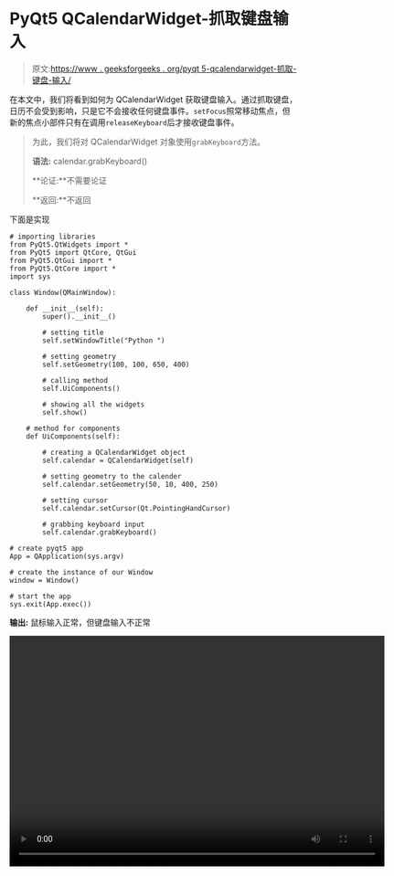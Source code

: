 # PyQt5 QCalendarWidget-抓取键盘输入

> 原文:[https://www . geeksforgeeks . org/pyqt 5-qcalendarwidget-抓取-键盘-输入/](https://www.geeksforgeeks.org/pyqt5-qcalendarwidget-grabbing-keyboard-input/)

在本文中，我们将看到如何为 QCalendarWidget 获取键盘输入。通过抓取键盘，日历不会受到影响，只是它不会接收任何键盘事件。`setFocus`照常移动焦点，但新的焦点小部件只有在调用`releaseKeyboard`后才接收键盘事件。

> 为此，我们将对 QCalendarWidget 对象使用`grabKeyboard`方法。
> 
> **语法:** calendar.grabKeyboard()
> 
> **论证:**不需要论证
> 
> **返回:**不返回

下面是实现

```
# importing libraries
from PyQt5.QtWidgets import * 
from PyQt5 import QtCore, QtGui
from PyQt5.QtGui import * 
from PyQt5.QtCore import * 
import sys

class Window(QMainWindow):

    def __init__(self):
        super().__init__()

        # setting title
        self.setWindowTitle("Python ")

        # setting geometry
        self.setGeometry(100, 100, 650, 400)

        # calling method
        self.UiComponents()

        # showing all the widgets
        self.show()

    # method for components
    def UiComponents(self):

        # creating a QCalendarWidget object
        self.calendar = QCalendarWidget(self)

        # setting geometry to the calender
        self.calendar.setGeometry(50, 10, 400, 250)

        # setting cursor
        self.calendar.setCursor(Qt.PointingHandCursor)

        # grabbing keyboard input
        self.calendar.grabKeyboard()

# create pyqt5 app
App = QApplication(sys.argv)

# create the instance of our Window
window = Window()

# start the app
sys.exit(App.exec())
```

**输出:**
鼠标输入正常，但键盘输入不正常

<video class="wp-video-shortcode" id="video-426221-1" width="656" height="404" preload="metadata" controls=""><source type="video/mp4" src="https://media.geeksforgeeks.org/wp-content/uploads/20200608040029/Python-2020-06-08-03-59-44.mp4?_=1">[https://media.geeksforgeeks.org/wp-content/uploads/20200608040029/Python-2020-06-08-03-59-44.mp4](https://media.geeksforgeeks.org/wp-content/uploads/20200608040029/Python-2020-06-08-03-59-44.mp4)</video>